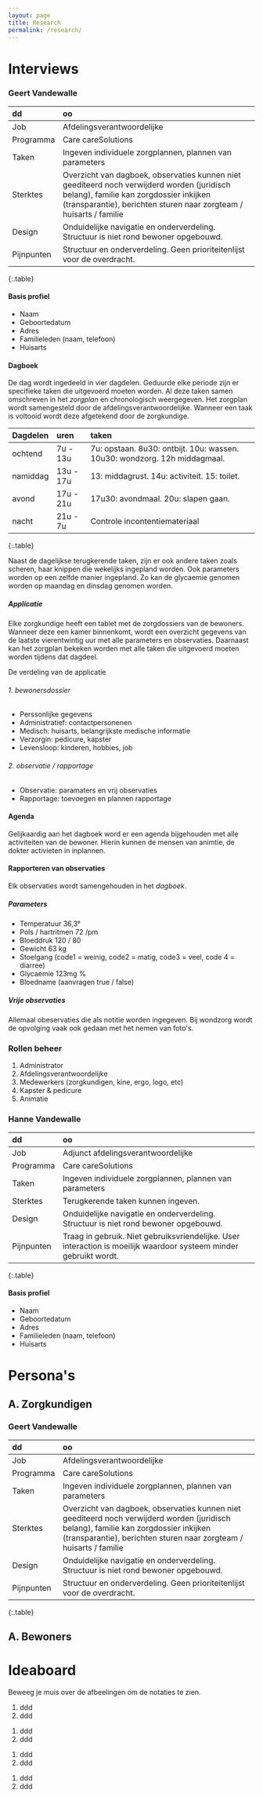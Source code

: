 ```yaml
---
layout: page
title: Research
permalink: /research/
---
```


# Interviews

### Geert Vandewalle

| dd | oo |
|:---|:---|
| Job | Afdelingsverantwoordelijke |
| Programma | Care careSolutions |
| Taken | Ingeven individuele zorgplannen, plannen van parameters |
| Sterktes | Overzicht van dagboek, observaties kunnen niet geediteerd noch verwijderd worden (juridisch belang), familie kan zorgdossier inkijken (transparantie), berichten sturen naar zorgteam / huisarts / familie |
| Design |Onduidelijke navigatie en onderverdeling. Structuur is niet rond bewoner opgebouwd.|
| Pijnpunten | Structuur en onderverdeling. Geen prioriteitenlijst voor de overdracht. |
{:.table}

#### Basis profiel
* Naam
* Geboortedatum
* Adres
* Familieleden (naam, telefoon)
* Huisarts

#### Dagboek
De dag wordt ingedeeld in vier dagdelen. Geduurde elke periode zijn er specifieke taken die uitgevoerd moeten worden. Al deze taken samen omschreven in het *zorgplan* en chronologisch weergegeven.
Het zorgplan wordt samengesteld door de afdelingsverantwoordelijke. Wanneer een taak is voltooid wordt deze afgetekend door de zorgkundige.


| Dagdelen | uren | taken |
|:--|:--|:--|
| ochtend | 7u - 13u | 7u: opstaan. 8u30: ontbijt. 10u: wassen. 10u30: wondzorg. 12h middagmaal.|
| namiddag | 13u - 17u | 13: middagrust. 14u: activiteit. 15: toilet.|
| avond | 17u - 21u | 17u30: avondmaal. 20u: slapen gaan.|
| nacht | 21u - 7u | Controle incontentiemateriaal|
{:.table}

Naast de dagelijkse terugkerende taken, zijn er ook andere taken zoals scheren, haar knippen die wekelijks ingepland worden. Ook parameters worden op een zelfde manier ingepland. Zo kan de glycaemie genomen worden op maandag en dinsdag genomen worden.

##### Applicatie
Elke zorgkundige heeft een tablet met de zorgdossiers van de bewoners. Wanneer deze een kamer binnenkomt, wordt een overzicht gegevens van de laatste vierentwintig uur met alle parameters en observaties. Daarnaast kan het zorgplan bekeken worden met alle taken die uitgevoerd moeten worden tijdens dat dagdeel.

De verdeling van de applicatie

###### 1. bewonersdossier
* Perssonlijke gegevens
* Administratief: contactpersonenen
* Medisch: huisarts, belangrijkste medische informatie
* Verzorgin: pedicure, kapster
* Levensloop: kinderen, hobbies, job

###### 2. observatie / rapportage
* Observatie: paramaters en vrij observaties
* Rapportage: toevoegen en plannen rapportage

#### Agenda
Gelijkaardig aan het dagboek word er een agenda bijgehouden met alle activiteiten van de bewoner. Hierin kunnen de mensen van animtie, de dokter activieten in inplannen.

#### Rapporteren van observaties
Elk observaties wordt samengehouden in het *dagboek*.

##### Parameters
* Temperatuur 36,3°
* Pols / hartritmen 72 /pm
* Bloeddruk 120 / 80
* Gewicht 63 kg
* Stoelgang (code1 = weinig, code2 = matig, code3 = veel, code 4 = diarree)
* Glycaemie 123mg %
* Bloedname (aanvragen true / false)

##### Vrije observaties
Allemaal obeservaties die als notitie worden ingegeven. Bij wondzorg wordt de opvolging vaak ook gedaan met het nemen van foto's.

### Rollen beheer
1. Administrator
2. Afdelingsverantwoordelijke
3. Medewerkers (zorgkundigen, kine, ergo, logo, etc)
4. Kapster & pedicure
5. Animatie

### Hanne Vandewalle

| dd | oo |
|:---|:---|
| Job | Adjunct afdelingsverantwoordelijke |
| Programma | Care careSolutions |
| Taken | Ingeven individuele zorgplannen, plannen van parameters |
| Sterktes | Terugkerende taken kunnen ingeven. |
| Design | Onduidelijke navigatie en onderverdeling. Structuur is niet rond bewoner opgebouwd.|
| Pijnpunten | Traag in gebruik. Niet gebruiksvriendelijke. User interaction is moeilijk waardoor systeem minder gebruikt wordt. |
{:.table}

#### Basis profiel
* Naam
* Geboortedatum
* Adres
* Familieleden (naam, telefoon)
* Huisarts


# Persona's

## A. Zorgkundigen

### Geert Vandewalle

| dd | oo |
|:---|:---|
| Job |Afdelingsverantwoordelijke|
| Programma |Care careSolutions|
| Taken | Ingeven individuele zorgplannen, plannen van parameters |
| Sterktes | Overzicht van dagboek, observaties kunnen niet geediteerd noch verwijderd worden (juridisch belang), familie kan zorgdossier inkijken (transparantie), berichten sturen naar zorgteam / huisarts / familie |
| Design |Onduidelijke navigatie en onderverdeling. Structuur is niet rond bewoner opgebouwd.|
| Pijnpunten | Structuur en onderverdeling. Geen prioriteitenlijst voor de overdracht. |
{:.table}

## A. Bewoners

# Ideaboard
Beweeg je muis over de afbeelingen om de notaties te zien.

<div class="row">
    <div class="col-lg-6">
        <span id="idea-1" class="c-ideaboard"></span>
        <ol>
            <li>ddd</li>
            <li>ddd</li>
        </ol>
    </div>
    <div class="col-lg-6">
        <span id="idea-2" class="c-ideaboard"></span>
        <ol>
            <li>ddd</li>
            <li>ddd</li>
        </ol>
    </div>
</div>

<div class="row">
    <div class="col-lg-6">
        <span id="idea-3" class="c-ideaboard"></span>
        <ol>
            <li>ddd</li>
            <li>ddd</li>
        </ol>
    </div>
    <div class="col-lg-6">
        <span id="idea-4" class="c-ideaboard"></span>
        <ol>
            <li>ddd</li>
            <li>ddd</li>
        </ol>
    </div>
</div>